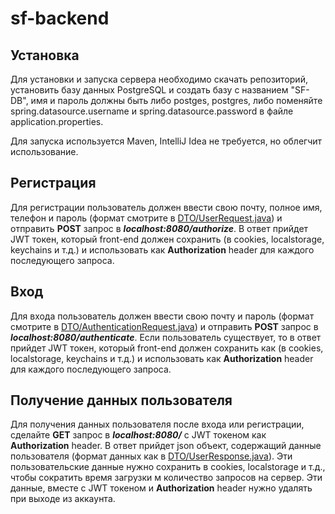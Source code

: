 # sf-backend

## Установка
Для установки и запуска сервера необходимо скачать репозиторий, установить базу данных PostgreSQL и создать базу с названием "SF-DB", имя и пароль должны быть либо postges, postgres, либо поменяйте spring.datasource.username и spring.datasource.password в файле application.properties.

Для запуска используется Maven, IntelliJ Idea не требуется, но облегчит использование.

## Регистрация
Для регистрации пользователь должен ввести свою почту, полное имя, телефон и пароль (формат смотрите в [DTO/UserRequest.java](https://github.com/timur-code/sf-backend/blob/master/src/main/java/com/rant/sfbackend/DTO/UserRequest.java)) и отправить **POST** запрос в **_localhost:8080/authorize_**. В ответ прийдет JWT токен, который front-end должен сохранить (в cookies, localstorage, keychains и т.д.) и использовать как **Authorization** header для каждого последующего запроса.

## Вход
Для входа пользователь должен ввести свою почту и пароль (формат смотрите в [DTO/AuthenticationRequest.java](https://github.com/timur-code/sf-backend/blob/master/src/main/java/com/rant/sfbackend/DTO/AuthenticationRequest.java)) и отправить **POST** запрос в **_localhost:8080/authenticate_**. Если пользователь существует, то в ответ прийдет JWT токен, который front-end должен сохранить как (в cookies, localstorage, keychains и т.д.) и использовать как **Authorization** header для каждого последующего запроса.

## Получение данных пользователя
Для получения данных пользователя после входа или регистрации, сделайте **GET** запрос в **_localhost:8080/_** с JWT токеном как **Authorization** header. В ответ прийдет json объект, содержащий данные пользователя (формат данных как в [DTO/UserResponse.java](https://github.com/timur-code/sf-backend/blob/master/src/main/java/com/rant/sfbackend/DTO/UserResponse.java)). Эти пользовательские данные нужно сохранить в cookies, localstorage и т.д., чтобы сократить время загрузки м количество запросов на сервер. Эти данные, вместе с JWT токеном и **Authorization** header нужно удалять при выходе из аккаунта.

